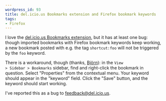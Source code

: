 ```yaml
--- 
wordpress_id: 93
title: del.icio.us Bookmarks extension and Firefox bookmark keywords
tags: 
- Firefox
---
```

I love the <a href="https://addons.mozilla.org/firefox/3615/">del.icio.us Bookmarks extension</a>, but it has at least one bug: though imported bookmarks with Firefox bookmark keywords keep working, a new bookmark posted with e.g. the tag <code>shortcut:foo</code> will not be triggered by the <code>foo</code> keyword.

There is a workaround, though (thanks, <a href="http://bkhl.elektrubadur.se/">Björn</a>): in the <code>View &gt; Sidebar &gt; Bookmarks</code> sidebar, find and right-click the bookmark in question. Select "Properties" from the contextual menu. Your keyword should appear in the "keyword" field. Click the "Save" button, and the keyword should start working.

I've reported this as a bug to <a href="mailto:feedback@del.icio.us">feedback@del.icio.us</a>.

